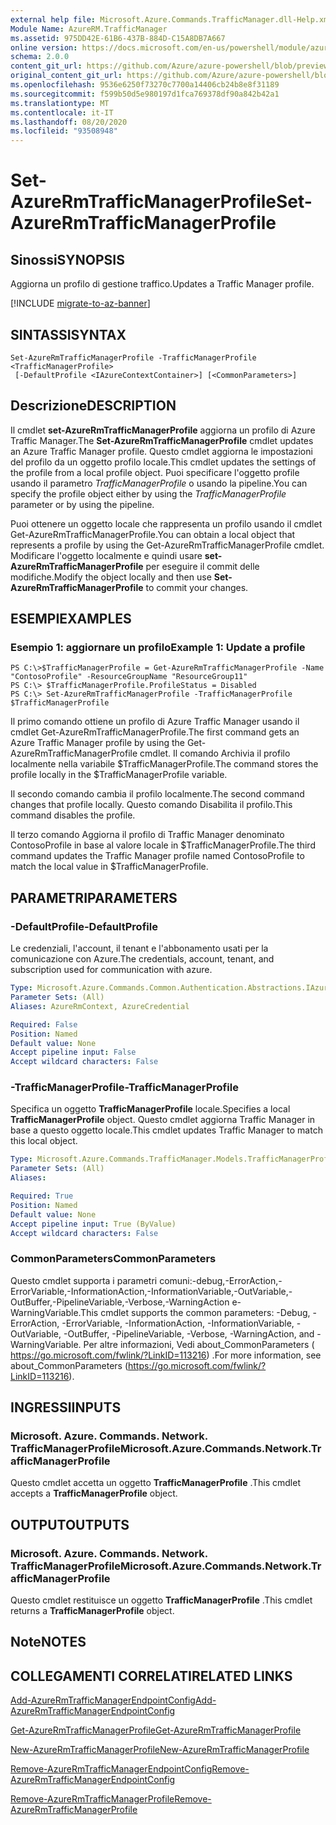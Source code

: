 ```yaml
---
external help file: Microsoft.Azure.Commands.TrafficManager.dll-Help.xml
Module Name: AzureRM.TrafficManager
ms.assetid: 975DD42E-61B6-437B-884D-C15A8DB7A667
online version: https://docs.microsoft.com/en-us/powershell/module/azurerm.trafficmanager/set-azurermtrafficmanagerprofile
schema: 2.0.0
content_git_url: https://github.com/Azure/azure-powershell/blob/preview/src/ResourceManager/TrafficManager/Commands.TrafficManager2/help/Set-AzureRmTrafficManagerProfile.md
original_content_git_url: https://github.com/Azure/azure-powershell/blob/preview/src/ResourceManager/TrafficManager/Commands.TrafficManager2/help/Set-AzureRmTrafficManagerProfile.md
ms.openlocfilehash: 9536e6250f73270c7700a14406cb24b8e8f31189
ms.sourcegitcommit: f599b50d5e980197d1fca769378df90a842b42a1
ms.translationtype: MT
ms.contentlocale: it-IT
ms.lasthandoff: 08/20/2020
ms.locfileid: "93508948"
---
```

# <span data-ttu-id="cee8c-101">Set-AzureRmTrafficManagerProfile</span><span class="sxs-lookup"><span data-stu-id="cee8c-101">Set-AzureRmTrafficManagerProfile</span></span>

## <span data-ttu-id="cee8c-102">Sinossi</span><span class="sxs-lookup"><span data-stu-id="cee8c-102">SYNOPSIS</span></span>
<span data-ttu-id="cee8c-103">Aggiorna un profilo di gestione traffico.</span><span class="sxs-lookup"><span data-stu-id="cee8c-103">Updates a Traffic Manager profile.</span></span>

[!INCLUDE [migrate-to-az-banner](../../includes/migrate-to-az-banner.md)]

## <span data-ttu-id="cee8c-104">SINTASSI</span><span class="sxs-lookup"><span data-stu-id="cee8c-104">SYNTAX</span></span>

```
Set-AzureRmTrafficManagerProfile -TrafficManagerProfile <TrafficManagerProfile>
 [-DefaultProfile <IAzureContextContainer>] [<CommonParameters>]
```

## <span data-ttu-id="cee8c-105">Descrizione</span><span class="sxs-lookup"><span data-stu-id="cee8c-105">DESCRIPTION</span></span>
<span data-ttu-id="cee8c-106">Il cmdlet **set-AzureRmTrafficManagerProfile** aggiorna un profilo di Azure Traffic Manager.</span><span class="sxs-lookup"><span data-stu-id="cee8c-106">The **Set-AzureRmTrafficManagerProfile** cmdlet updates an Azure Traffic Manager profile.</span></span>
<span data-ttu-id="cee8c-107">Questo cmdlet aggiorna le impostazioni del profilo da un oggetto profilo locale.</span><span class="sxs-lookup"><span data-stu-id="cee8c-107">This cmdlet updates the settings of the profile from a local profile object.</span></span>
<span data-ttu-id="cee8c-108">Puoi specificare l'oggetto profile usando il parametro *TrafficManagerProfile* o usando la pipeline.</span><span class="sxs-lookup"><span data-stu-id="cee8c-108">You can specify the profile object either by using the *TrafficManagerProfile* parameter or by using the pipeline.</span></span>

<span data-ttu-id="cee8c-109">Puoi ottenere un oggetto locale che rappresenta un profilo usando il cmdlet Get-AzureRmTrafficManagerProfile.</span><span class="sxs-lookup"><span data-stu-id="cee8c-109">You can obtain a local object that represents a profile by using the Get-AzureRmTrafficManagerProfile cmdlet.</span></span>
<span data-ttu-id="cee8c-110">Modificare l'oggetto localmente e quindi usare **set-AzureRmTrafficManagerProfile** per eseguire il commit delle modifiche.</span><span class="sxs-lookup"><span data-stu-id="cee8c-110">Modify the object locally and then use **Set-AzureRmTrafficManagerProfile** to commit your changes.</span></span>

## <span data-ttu-id="cee8c-111">ESEMPI</span><span class="sxs-lookup"><span data-stu-id="cee8c-111">EXAMPLES</span></span>

### <span data-ttu-id="cee8c-112">Esempio 1: aggiornare un profilo</span><span class="sxs-lookup"><span data-stu-id="cee8c-112">Example 1: Update a profile</span></span>
```
PS C:\>$TrafficManagerProfile = Get-AzureRmTrafficManagerProfile -Name "ContosoProfile" -ResourceGroupName "ResourceGroup11" 
PS C:\> $TrafficManagerProfile.ProfileStatus = Disabled
PS C:\> Set-AzureRmTrafficManagerProfile -TrafficManagerProfile $TrafficManagerProfile
```

<span data-ttu-id="cee8c-113">Il primo comando ottiene un profilo di Azure Traffic Manager usando il cmdlet Get-AzureRmTrafficManagerProfile.</span><span class="sxs-lookup"><span data-stu-id="cee8c-113">The first command gets an Azure Traffic Manager profile by using the Get-AzureRmTrafficManagerProfile cmdlet.</span></span>
<span data-ttu-id="cee8c-114">Il comando Archivia il profilo localmente nella variabile $TrafficManagerProfile.</span><span class="sxs-lookup"><span data-stu-id="cee8c-114">The command stores the profile locally in the $TrafficManagerProfile variable.</span></span>

<span data-ttu-id="cee8c-115">Il secondo comando cambia il profilo localmente.</span><span class="sxs-lookup"><span data-stu-id="cee8c-115">The second command changes that profile locally.</span></span>
<span data-ttu-id="cee8c-116">Questo comando Disabilita il profilo.</span><span class="sxs-lookup"><span data-stu-id="cee8c-116">This command disables the profile.</span></span>

<span data-ttu-id="cee8c-117">Il terzo comando Aggiorna il profilo di Traffic Manager denominato ContosoProfile in base al valore locale in $TrafficManagerProfile.</span><span class="sxs-lookup"><span data-stu-id="cee8c-117">The third command updates the Traffic Manager profile named ContosoProfile to match the local value in $TrafficManagerProfile.</span></span>

## <span data-ttu-id="cee8c-118">PARAMETRI</span><span class="sxs-lookup"><span data-stu-id="cee8c-118">PARAMETERS</span></span>

### <span data-ttu-id="cee8c-119">-DefaultProfile</span><span class="sxs-lookup"><span data-stu-id="cee8c-119">-DefaultProfile</span></span>
<span data-ttu-id="cee8c-120">Le credenziali, l'account, il tenant e l'abbonamento usati per la comunicazione con Azure.</span><span class="sxs-lookup"><span data-stu-id="cee8c-120">The credentials, account, tenant, and subscription used for communication with azure.</span></span>

```yaml
Type: Microsoft.Azure.Commands.Common.Authentication.Abstractions.IAzureContextContainer
Parameter Sets: (All)
Aliases: AzureRmContext, AzureCredential

Required: False
Position: Named
Default value: None
Accept pipeline input: False
Accept wildcard characters: False
```

### <span data-ttu-id="cee8c-121">-TrafficManagerProfile</span><span class="sxs-lookup"><span data-stu-id="cee8c-121">-TrafficManagerProfile</span></span>
<span data-ttu-id="cee8c-122">Specifica un oggetto **TrafficManagerProfile** locale.</span><span class="sxs-lookup"><span data-stu-id="cee8c-122">Specifies a local **TrafficManagerProfile** object.</span></span>
<span data-ttu-id="cee8c-123">Questo cmdlet aggiorna Traffic Manager in base a questo oggetto locale.</span><span class="sxs-lookup"><span data-stu-id="cee8c-123">This cmdlet updates Traffic Manager to match this local object.</span></span>

```yaml
Type: Microsoft.Azure.Commands.TrafficManager.Models.TrafficManagerProfile
Parameter Sets: (All)
Aliases:

Required: True
Position: Named
Default value: None
Accept pipeline input: True (ByValue)
Accept wildcard characters: False
```

### <span data-ttu-id="cee8c-124">CommonParameters</span><span class="sxs-lookup"><span data-stu-id="cee8c-124">CommonParameters</span></span>
<span data-ttu-id="cee8c-125">Questo cmdlet supporta i parametri comuni:-debug,-ErrorAction,-ErrorVariable,-InformationAction,-InformationVariable,-OutVariable,-OutBuffer,-PipelineVariable,-Verbose,-WarningAction e-WarningVariable.</span><span class="sxs-lookup"><span data-stu-id="cee8c-125">This cmdlet supports the common parameters: -Debug, -ErrorAction, -ErrorVariable, -InformationAction, -InformationVariable, -OutVariable, -OutBuffer, -PipelineVariable, -Verbose, -WarningAction, and -WarningVariable.</span></span> <span data-ttu-id="cee8c-126">Per altre informazioni, Vedi about_CommonParameters ( https://go.microsoft.com/fwlink/?LinkID=113216) .</span><span class="sxs-lookup"><span data-stu-id="cee8c-126">For more information, see about_CommonParameters (https://go.microsoft.com/fwlink/?LinkID=113216).</span></span>

## <span data-ttu-id="cee8c-127">INGRESSI</span><span class="sxs-lookup"><span data-stu-id="cee8c-127">INPUTS</span></span>

### <span data-ttu-id="cee8c-128">Microsoft. Azure. Commands. Network. TrafficManagerProfile</span><span class="sxs-lookup"><span data-stu-id="cee8c-128">Microsoft.Azure.Commands.Network.TrafficManagerProfile</span></span>
<span data-ttu-id="cee8c-129">Questo cmdlet accetta un oggetto **TrafficManagerProfile** .</span><span class="sxs-lookup"><span data-stu-id="cee8c-129">This cmdlet accepts a **TrafficManagerProfile** object.</span></span>

## <span data-ttu-id="cee8c-130">OUTPUT</span><span class="sxs-lookup"><span data-stu-id="cee8c-130">OUTPUTS</span></span>

### <span data-ttu-id="cee8c-131">Microsoft. Azure. Commands. Network. TrafficManagerProfile</span><span class="sxs-lookup"><span data-stu-id="cee8c-131">Microsoft.Azure.Commands.Network.TrafficManagerProfile</span></span>
<span data-ttu-id="cee8c-132">Questo cmdlet restituisce un oggetto **TrafficManagerProfile** .</span><span class="sxs-lookup"><span data-stu-id="cee8c-132">This cmdlet returns a **TrafficManagerProfile** object.</span></span>

## <span data-ttu-id="cee8c-133">Note</span><span class="sxs-lookup"><span data-stu-id="cee8c-133">NOTES</span></span>

## <span data-ttu-id="cee8c-134">COLLEGAMENTI CORRELATI</span><span class="sxs-lookup"><span data-stu-id="cee8c-134">RELATED LINKS</span></span>

[<span data-ttu-id="cee8c-135">Add-AzureRmTrafficManagerEndpointConfig</span><span class="sxs-lookup"><span data-stu-id="cee8c-135">Add-AzureRmTrafficManagerEndpointConfig</span></span>](./Add-AzureRmTrafficManagerEndpointConfig.md)

[<span data-ttu-id="cee8c-136">Get-AzureRmTrafficManagerProfile</span><span class="sxs-lookup"><span data-stu-id="cee8c-136">Get-AzureRmTrafficManagerProfile</span></span>](./Get-AzureRmTrafficManagerProfile.md)

[<span data-ttu-id="cee8c-137">New-AzureRmTrafficManagerProfile</span><span class="sxs-lookup"><span data-stu-id="cee8c-137">New-AzureRmTrafficManagerProfile</span></span>](./New-AzureRmTrafficManagerProfile.md)

[<span data-ttu-id="cee8c-138">Remove-AzureRmTrafficManagerEndpointConfig</span><span class="sxs-lookup"><span data-stu-id="cee8c-138">Remove-AzureRmTrafficManagerEndpointConfig</span></span>](./Remove-AzureRmTrafficManagerEndpointConfig.md)

[<span data-ttu-id="cee8c-139">Remove-AzureRmTrafficManagerProfile</span><span class="sxs-lookup"><span data-stu-id="cee8c-139">Remove-AzureRmTrafficManagerProfile</span></span>](./Remove-AzureRmTrafficManagerProfile.md)



